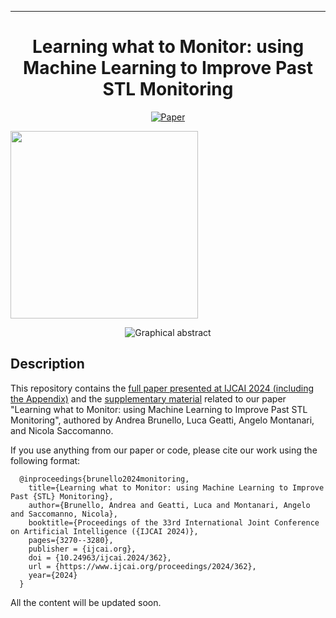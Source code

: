 ---

<div align="center">  
  
# Learning what to Monitor: using Machine Learning to Improve Past STL Monitoring     
[![Paper](https://img.shields.io/badge/paper-IJCAI%202024-orange)](https://www.ijcai.org/proceedings/2024/362)
 
</div>

<img src="" width="300" />
<p align="center">
<img src="https://github.com/dslab-uniud/ppSTL-IJCAI2024/blob/main/IJCAI_2024_framework_canonical.png" alt="Graphical abstract" />
</p>


## Description   
This repository contains the [full paper presented at IJCAI 2024 (including the Appendix)](https://github.com/dslab-uniud/ppSTL-IJCAI2024/blob/main/IJCAI_2024_framework_canonical.pdf) and the [supplementary material](https://github.com/dslab-uniud/ppSTL-IJCAI2024/tree/main/supplementary_material) related to our paper "Learning what to Monitor: using Machine Learning to Improve Past STL Monitoring", authored by Andrea Brunello, Luca Geatti, Angelo Montanari, and Nicola Saccomanno.

If you use anything from our paper or code, please cite our work using the following format:

      @inproceedings{brunello2024monitoring,
        title={Learning what to Monitor: using Machine Learning to Improve Past {STL} Monitoring},
        author={Brunello, Andrea and Geatti, Luca and Montanari, Angelo and Saccomanno, Nicola},
        booktitle={Proceedings of the 33rd International Joint Conference on Artificial Intelligence ({IJCAI 2024)},
        pages={3270--3280},
        publisher = {ijcai.org},
        doi = {10.24963/ijcai.2024/362},
        url = {https://www.ijcai.org/proceedings/2024/362},
        year={2024}
      }


All the content will be updated soon.
